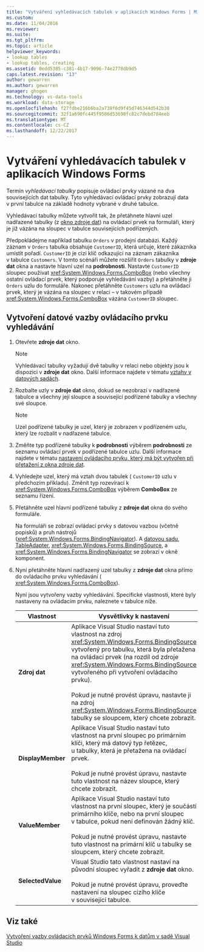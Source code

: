 ```yaml
---
title: "Vytváření vyhledávacích tabulek v aplikacích Windows Forms | Microsoft Docs"
ms.custom: 
ms.date: 11/04/2016
ms.reviewer: 
ms.suite: 
ms.tgt_pltfrm: 
ms.topic: article
helpviewer_keywords:
- lookup tables
- lookup tables, creating
ms.assetid: 0edd5385-c381-4b17-9096-74e2778db9d5
caps.latest.revision: "13"
author: gewarren
ms.author: gewarren
manager: ghogen
ms.technology: vs-data-tools
ms.workload: data-storage
ms.openlocfilehash: f27fdbe216b6ba2a738f6d9f45d746344d542b38
ms.sourcegitcommit: 32f1a690fc445f9586d53698fc82c7debd784eeb
ms.translationtype: MT
ms.contentlocale: cs-CZ
ms.lasthandoff: 12/22/2017
---
```

# <a name="create-lookup-tables-in-windows-forms-applications"></a>Vytváření vyhledávacích tabulek v aplikacích Windows Forms
Termín *vyhledávací tabulky* popisuje ovládací prvky vázané na dva souvisejících dat tabulky. Tyto vyhledávací ovládací prvky zobrazují data v první tabulce na základě hodnoty vybrané v druhé tabulce.  
  
 Vyhledávací tabulky můžete vytvořit tak, že přetáhnete hlavní uzel nadřazené tabulky (z [okno zdroje dat](add-new-data-sources.md)) na ovládací prvek na formuláři, který je již vázána na sloupec v tabulce souvisejících podřízených.  
  
 Předpokládejme například tabulku `Orders` v prodejní databázi. Každý záznam v `Orders` tabulka obsahuje `CustomerID`, která určuje, které zákazníka umístit pořadí. `CustomerID` je cizí klíč odkazující na záznam zákazníka v tabulce `Customers`. V tomto scénáři můžete rozšířit `Orders` tabulky v **zdroje dat** okna a nastavte hlavní uzel na **podrobnosti**. Nastavte `CustomerID` sloupec používat <xref:System.Windows.Forms.ComboBox> (nebo všechny ostatní ovládací prvek, který podporuje vyhledávání vazby) a přetáhněte ji `Orders` uzlu do formuláře. Nakonec přetáhněte `Customers` uzlu na ovládací prvek, který je vázána na sloupec v relaci – v takovém případě <xref:System.Windows.Forms.ComboBox> vázána `CustomerID` sloupec.  
  
## <a name="to-databind-a-lookup-control"></a>Vytvoření datové vazby ovládacího prvku vyhledávání  
  
1.  Otevřete **zdroje dat** okno.  
  
    > [!NOTE]
    >  Vyhledávací tabulky vyžadují dvě tabulky v relaci nebo objekty jsou k dispozici v **zdroje dat** okno. Další informace najdete v tématu [vztahy v datových sadách](relationships-in-datasets.md).  
  
2.  Rozbalte uzly v **zdroje dat** okno, dokud se nezobrazí v nadřazené tabulce a všechny její sloupce a související podřízené tabulky a všechny své sloupce.  
  
    > [!NOTE]
    >  Uzel podřízené tabulky je uzel, který je zobrazen v podřízeném uzlu, který lze rozbalit v nadřazené tabulce.  
  
3.  Změňte typ podřízené tabulky k **podrobnosti** výběrem **podrobnosti** ze seznamu ovládací prvek v podřízené tabulce uzlu. Další informace najdete v tématu [nastavení ovládacího prvku, který má být vytvořen při přetažení z okna zdroje dat](../data-tools/set-the-control-to-be-created-when-dragging-from-the-data-sources-window.md).  
  
4.  Vyhledejte uzel, který má vztah dvou tabulek ( `CustomerID` uzlu v předchozím příkladu). Změnit typ rozevírací k <xref:System.Windows.Forms.ComboBox> výběrem **ComboBox** ze seznamu řízení.  
  
5.  Přetáhněte uzel hlavní podřízené tabulky z **zdroje dat** okna do svého formuláře.  
  
     Na formuláři se zobrazí ovládací prvky s datovou vazbou (včetně popisků) a pruh nástrojů (<xref:System.Windows.Forms.BindingNavigator>). A [datovou sadu](../data-tools/dataset-tools-in-visual-studio.md), [TableAdapter](../data-tools/create-and-configure-tableadapters.md), <xref:System.Windows.Forms.BindingSource>, a <xref:System.Windows.Forms.BindingNavigator> se zobrazí v okně komponent.  
  
6.  Nyní přetáhněte hlavní nadřazený uzel tabulky z **zdroje dat** okna přímo do ovládacího prvku vyhledávání ( <xref:System.Windows.Forms.ComboBox>).  
  
     Nyní jsou vytvořeny vazby vyhledávání. Specifické vlastnosti, které byly nastaveny na ovládacím prvku, naleznete v tabulce níže.  
  
    |Vlastnost|Vysvětlivky k nastavení|  
    |--------------|----------------------------|  
    |**Zdroj dat**|Aplikace Visual Studio nastaví tuto vlastnost na zdroj <xref:System.Windows.Forms.BindingSource> vytvořený pro tabulku, která byla přetažena na ovládací prvek (na rozdíl od zdroje <xref:System.Windows.Forms.BindingSource> vytvořeného při vytvoření ovládacího prvku).<br /><br /> Pokud je nutné provést úpravu, nastavte ji na zdroj <xref:System.Windows.Forms.BindingSource> tabulky se sloupcem, který chcete zobrazit.|  
    |**DisplayMember**|Aplikace Visual Studio nastaví tuto vlastnost na první sloupec po primárním klíči, který má datový typ řetězec, u tabulky, která je přetažena na ovládací prvek.<br /><br /> Pokud je nutné provést úpravu, nastavte tuto vlastnost na název sloupce, který chcete zobrazit.|  
    |**ValueMember**|Aplikace Visual Studio nastaví tuto vlastnost na první sloupec, který je součástí primárního klíče, nebo na první sloupec v tabulce, pokud není definován žádný klíč.<br /><br /> Pokud je nutné provést úpravu, nastavte tuto vlastnost na primární klíč u tabulky se sloupcem, který chcete zobrazit.|  
    |**SelectedValue**|Visual Studio tato vlastnost nastaví na původní sloupec vyřadit z **zdroje dat** okno.<br /><br /> Pokud je nutné provést úpravu, proveďte nastavení na sloupec cizího klíče v související tabulce.|  
  
## <a name="see-also"></a>Viz také  
 [Vytvoření vazby ovládacích prvků Windows Forms k datům v sadě Visual Studio](../data-tools/bind-windows-forms-controls-to-data-in-visual-studio.md)